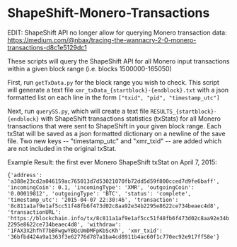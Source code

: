 # ShapeShift-Monero-Transactions
EDIT: ShapeShift API no longer allow for querying Monero transaction data: https://medium.com/@nbax/tracing-the-wannacry-2-0-monero-transactions-d8c1e5129dc1

These scripts will query the ShapeShift API for all Monero input transactions within a given block range (i.e. blocks 1500000-165050)

First, run `getTxData.py` for the block range you wish to check. This script will generate a text file `xmr_txData_{startblock}-{endblock}.txt`
with a json formatted list on each line in the form `["txid", "pid", "timestamp_utc"]`

Next, run `querySS.py`, which will create a text file `RESULTS_{startblock}-{endblock}` with ShapeShift transactions statistics (txStats) for all Monero transactions
that were sent to ShapeShift in your given block range. Each txStat will be saved as a json formatted dictionary on a newline of the save file. 
Two new keys -- "timestamp_utc" and "xmr_txid" -- are added which are not included in the original txStat.

Example Result: the first ever Monero ShapeShift txStat on April 7, 2015:

`{'address': 'a388e23cd2a046159ac765013d7d53021070fb72dd5d59f800cced7d9fe6baff',
 'incomingCoin': 0.1,
 'incomingType': 'XMR',
 'outgoingCoin': '0.00019812',
 'outgoingType': 'BTC',
 'status': 'complete',
 'timestamp_utc': '2015-04-07 22:30:46',
 'transaction': '8c811a1af9e1af5cc51f48fb6f473d02c8aa92e34b2295e8622ce734beaec4d8',
 'transactionURL': 'https://blockchain.info/tx/8c811a1af9e1af5cc51f48fb6f473d02c8aa92e34b2295e8622ce734beaec4d8',
 'withdraw': '1FAX3X2hfhT7bBFwgwYBQcUmDMFpKbScKh',
 'xmr_txid': '36bfbd424a9a1363f3e62776d787a1ba4cd8911b4ac60f1c770ec92e917ff58e'}`
